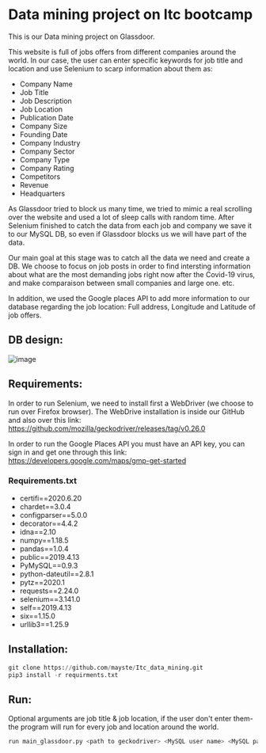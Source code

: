 # Data mining project on Itc bootcamp

This is our Data mining project on Glassdoor. 

This website is full of jobs offers from different companies around the world.
In our case, the user can enter specific keywords for job title and location and use Selenium to scarp information about them as:
- Company Name
- Job Title
- Job Description
- Job Location
- Publication Date
- Company Size
- Founding Date
- Company Industry
- Company Sector
- Company Type
- Company Rating
- Competitors
- Revenue
- Headquarters

As Glassdoor tried to block us many time, we tried to mimic a real scrolling over the website and used a lot of sleep calls with random time.
After Selenium finished to catch the data from each job and company we save it to our MySQL DB, so even if Glassdoor blocks us we will have part of the data.

Our main goal at this stage was to catch all the data we need and create a DB. 
We choose to focus on job posts in order to find intersting information about what are the most demanding jobs right now after the Covid-19 virus, and make comparaison between small companies and large one. etc.

In addition, we used the Google places API to add more information to our database regarding the job location: Full address, Longitude and Latitude of job offers.

## DB design:
![image](https://user-images.githubusercontent.com/34678172/87239999-029b0c00-c41e-11ea-9160-59c427c8e925.png)

## Requirements:

In order to run Selenium, we need to install first a WebDriver (we choose to run over Firefox browser).
The WebDrive installation is inside our GitHub and also over this link:
https://github.com/mozilla/geckodriver/releases/tag/v0.26.0

In order to run the Google Places API you must have an API key, you can sign in and get one through this link: 
https://developers.google.com/maps/gmp-get-started

### Requirements.txt
* certifi==2020.6.20
* chardet==3.0.4
* configparser==5.0.0
* decorator==4.4.2
* idna==2.10
* numpy==1.18.5
* pandas==1.0.4
* public==2019.4.13
* PyMySQL==0.9.3
* python-dateutil==2.8.1
* pytz==2020.1
* requests==2.24.0
* selenium==3.141.0
* self==2019.4.13
* six==1.15.0
* urllib3==1.25.9

## Installation:
```python
git clone https://github.com/mayste/Itc_data_mining.git
pip3 install -r requirments.txt
```

## Run:
Optional arguments are job title & job location, if the user don't enter them- the program will run for every job and location around the world.
```python
run main_glassdoor.py <path to geckodriver> <MySQL user name> <MySQL password> <Key API> --job_title="XXX" --job_location="XXX"
```
